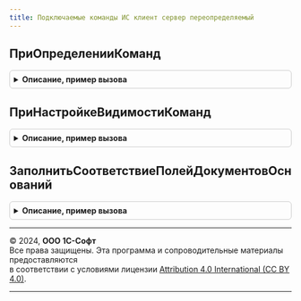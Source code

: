```yaml
---
title: Подключаемые команды ИС клиент сервер переопределяемый
---
```



## ПриОпределенииКоманд
<details style="margin: 1em 0; padding: 0.5em; border: 1px solid #ccc; border-radius: 6px;">

<summary style="font-weight: bold; cursor: pointer;">Описание, пример вызова</summary>

```bsl

// При определении команд.
//
// Параметры:
//  ИмяФормы - Строка - Имя формы объекта ГосИС, на которую добавляются команды ввода/выбора основания
//  Команды - Массив Из См. ПодключаемыеКомандыИСКлиенСервер.ОписаниеКоманды - Добавляемые на форму команды
Процедура ПриОпределенииКоманд(ИмяФормы, Команды) Экспорт
```

Пример вызова
```bsl
ПодключаемыеКомандыИСКлиентСерверПереопределяемый.ПриОпределенииКоманд(ИмяФормы, Команды) 
```
</details>

## ПриНастройкеВидимостиКоманд
<details style="margin: 1em 0; padding: 0.5em; border: 1px solid #ccc; border-radius: 6px;">

<summary style="font-weight: bold; cursor: pointer;">Описание, пример вызова</summary>

```bsl

// Настройка видимости команд ввода/выбора основания в зависимости от реквизитов объекта.
//   Если зависимости нет, переопределения не требуется.
//
// Параметры:
//  Форма - ФормаКлиентскогоПриложения - Форма объекта ГосИС с командами ввода/выбора основания
//  КомандыОбъекта - Массив Из См. ПодключаемыеКомандыИСКлиентСервер.ОписаниеКоманды - Команды объекта
Процедура ПриНастройкеВидимостиКоманд(Форма, КомандыОбъекта) Экспорт
```

Пример вызова
```bsl
ПодключаемыеКомандыИСКлиентСерверПереопределяемый.ПриНастройкеВидимостиКоманд(Форма, КомандыОбъекта) 
```
</details>

## ЗаполнитьСоответствиеПолейДокументовОснований
<details style="margin: 1em 0; padding: 0.5em; border: 1px solid #ccc; border-radius: 6px;">

<summary style="font-weight: bold; cursor: pointer;">Описание, пример вызова</summary>

```bsl

// Заполнить соответствие полей документов оснований (фильтр выбора основания).
//
// Параметры:
//  Форма - ФормаКлиентскогоПриложения - источник вызова
//  ТипОбъекта - Тип - Тип объекта
//  СоответствиеПолей - Соответствие Из Произвольный - Соответствие полей объекта и основания
Процедура ЗаполнитьСоответствиеПолейДокументовОснований(Форма, ТипОбъекта, СоответствиеПолей) Экспорт
```

Пример вызова
```bsl
ПодключаемыеКомандыИСКлиентСерверПереопределяемый.ЗаполнитьСоответствиеПолейДокументовОснований(Форма, ТипОбъекта, СоответствиеПолей) 
```
</details>

---

© 2024, **ООО 1С-Софт**  
Все права защищены. Эта программа и сопроводительные материалы предоставляются  
в соответствии с условиями лицензии [Attribution 4.0 International (CC BY 4.0)](https://creativecommons.org/licenses/by/4.0/legalcode).

---
